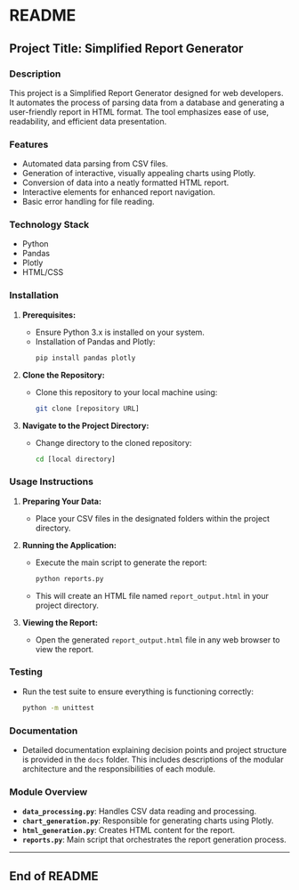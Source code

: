 # README

## Project Title: Simplified Report Generator

### Description
This project is a Simplified Report Generator designed for web developers. It automates the process of parsing data from a database and generating a user-friendly report in HTML format. The tool emphasizes ease of use, readability, and efficient data presentation.

### Features
- Automated data parsing from CSV files.
- Generation of interactive, visually appealing charts using Plotly.
- Conversion of data into a neatly formatted HTML report.
- Interactive elements for enhanced report navigation.
- Basic error handling for file reading.

### Technology Stack
- Python
- Pandas
- Plotly
- HTML/CSS

### Installation

1. **Prerequisites:**
   - Ensure Python 3.x is installed on your system.
   - Installation of Pandas and Plotly:
     ```bash
     pip install pandas plotly
     ```

2. **Clone the Repository:**
   - Clone this repository to your local machine using:
     ```bash
     git clone [repository URL]
     ```

3. **Navigate to the Project Directory:**
   - Change directory to the cloned repository:
     ```bash
     cd [local directory]
     ```

### Usage Instructions

1. **Preparing Your Data:**
   - Place your CSV files in the designated folders within the project directory.

2. **Running the Application:**
   - Execute the main script to generate the report:
     ```bash
     python reports.py
     ```
   - This will create an HTML file named `report_output.html` in your project directory.

3. **Viewing the Report:**
   - Open the generated `report_output.html` file in any web browser to view the report.

### Testing

- Run the test suite to ensure everything is functioning correctly:
  ```bash
  python -m unittest
  ```

### Documentation
- Detailed documentation explaining decision points and project structure is provided in the `docs` folder. This includes descriptions of the modular architecture and the responsibilities of each module.

### Module Overview
- **`data_processing.py`**: Handles CSV data reading and processing.
- **`chart_generation.py`**: Responsible for generating charts using Plotly.
- **`html_generation.py`**: Creates HTML content for the report.
- **`reports.py`**: Main script that orchestrates the report generation process.

---

## End of README